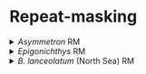 # Repeat-masking

<details>
  <summary><em>Asymmetron</em> RM</summary>
  
  ### Repeat-masking using RepeatModeler and RepeatMasker (from TETools 1.3)
  1. Build database
  
  ```
  singularity exec docker://dfam/tetools:latest BuildDatabase \
  -name ASY \
  purged.fa
  ```
  Where `purged.fa` is the purged assembly.
  
  2. Model repeats using RepeatModeler
  
  ```
  singularity exec docker://dfam/tetools:latest RepeatModeler \
  -database ASY \
  -pa 6 \
  -LTRStruct
  ```
  3. Mask repeats using RepeatMasker
  ```
  singularity exec docker://dfam/tetools:latest RepeatMasker \
  -lib ASY-families.fa \
  purged.fa \
  -pa 6 \
  -xsmall
  ```
</details>

<details>
  <summary><em>Epigonichthys</em> RM</summary>
  
  ### Repeat-masking using RepeatModeler and RepeatMasker (from TETools 1.3)
  1. Build database
  
  ```
  singularity exec docker://dfam/tetools:latest BuildDatabase \
  -name EPI \
  purged.fa
  ```
  Where `purged.fa` is the purged assembly.
  
  2. Model repeats using RepeatModeler
  
  ```
  singularity exec docker://dfam/tetools:latest RepeatModeler \
  -database EPI \
  -pa 6 \
  -LTRStruct
  ```
  3. Mask repeats using RepeatMasker
  ```
  singularity exec docker://dfam/tetools:latest RepeatMasker \
  -lib EPI-families.fa \
  purged.fa \
  -pa 6 \
  -xsmall
  ```
</details>

<details>
  <summary><em>B. lanceolatum</em> (North Sea) RM</summary>
  
  ### Repeat-masking using RepeatModeler and RepeatMasker (from TETools 1.3)
  1. Build database
  
  ```
  singularity exec docker://dfam/tetools:latest BuildDatabase \
  -name Blnc \
  purged.fa
  ```
  Where `purged.fa` is the purged assembly.
  
  2. Model repeats using RepeatModeler
  
  ```
  singularity exec docker://dfam/tetools:latest RepeatModeler \
  -database Blnc \
  -pa 6 \
  -LTRStruct
  ```
  3. Mask repeats using RepeatMasker
  ```
  singularity exec docker://dfam/tetools:latest RepeatMasker \
  -lib Blnc-families.fa \
  purged.fa \
  -pa 6 \
  -xsmall
  ```
</details>
